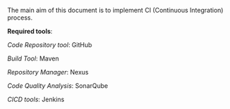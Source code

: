 
The main aim of this document is to implement CI (Continuous Integration) process.

**Required tools**:

*Code Repository tool*: GitHub

*Build Tool*: Maven

*Repository Manager*: Nexus

*Code Quality Analysis*: SonarQube

*CICD tools*: Jenkins
